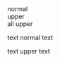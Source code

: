 <div>normal</div>

<Div>upper</Div>

<DIV>all upper</DIV>

text <a>normal</a> text

text <A>upper</A> text
